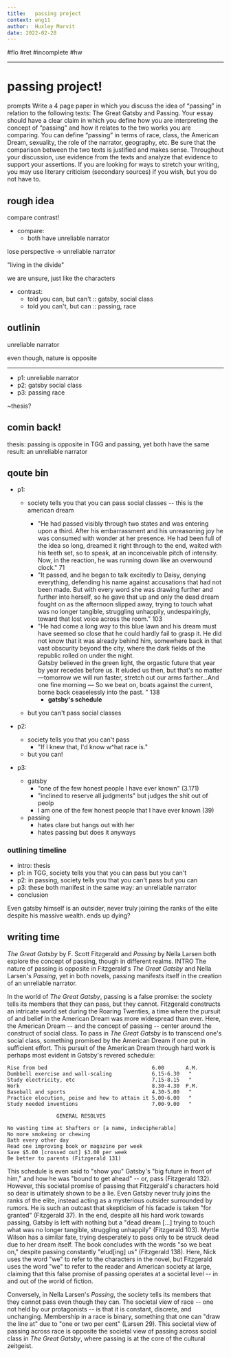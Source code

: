 ```yaml
---
title:   passing project
context: eng11
author:  Huxley Marvit
date: 2022-02-28
---
```


#flo #ret #incomplete #hw 

***

# passing project!
prompts 
Write a 4 page paper in which you discuss the idea of “passing” in relation to the following texts: The Great Gatsby and Passing. Your essay should have a clear claim in which you define how you are interpreting the concept of “passing” and how it relates to the two works you are comparing. You can define “passing” in terms of race, class, the American Dream, sexuality, the role of the narrator, geography, etc. Be sure that the comparison between the two texts is justified and makes sense. Throughout your discussion, use evidence from the texts and analyze that evidence to support your assertions. If you are looking for ways to stretch your writing, you may use literary criticism (secondary sources) if you wish, but you do not have to. 






## rough idea

compare contrast!

- compare: 
	- both have unreliable narrator

lose perspective -> unreliable narrator

"living in the divide"

we are unsure, just like the characters
- contrast: 
	- told you can, but can't :: gatsby, social class
	- told you can't, but can :: passing, race

## outlinin

unreliable narrator

even though, nature is opposite

***

- p1: unreliable narrator
- p2: gatsby social class
- p3: passing race

~thesis?

## comin back!

thesis: passing is opposite in TGG and passing, yet both have the same result: an unreliable narrator


## qoute bin
- p1: 
	- society tells you that you can pass social classes -- this is the american dream  
		- "He had passed visibly through two states and was entering upon a third. After his embarrassment and his unreasoning joy he was consumed with wonder at her presence. He had been full of the idea so long, dreamed it right through to the end, waited with his teeth set, so to speak, at an inconceivable pitch of intensity. Now, in the reaction, he was running down like an overwound clock." 71
		- "It passed, and he began to talk excitedly to Daisy, denying everything, defending his name against accusations that had not been made. But with every word she was drawing further and further into herself, so he gave that up and only the dead dream fought on as the afternoon slipped away, trying to touch what was no longer tangible, struggling unhappily, undespairingly, toward that lost voice across the room." 103
		- "He had come a long way to this blue lawn and his dream must have seemed so close that he could hardly fail to grasp it. He did not know that it was already behind him, somewhere back in that vast obscurity beyond the city, where the dark fields of the republic rolled on under the night.  
		   Gatsby believed in the green light, the orgastic future that year by year recedes before us. It eluded us then, but that's no matter—tomorrow we will run faster, stretch out our arms farther...And one fine morning — 
		   So we beat on, boats against the current, borne back ceaselessly into the past. " 138
		   - **gatsby's schedule**
		
	- but you can't pass social classes

- p2:
	- society tells you that you can't pass
		- "If I knew that, I'd know w^hat race is." 
	- but you can! 

- p3:
	- gatsby
		- "one of the few honest people I have ever known" (3.171)
		- "inclined to reserve all judgments" but judges the shit out of peolp
		- I am one of the few honest people that I have ever known (39)
	- passing
		- hates clare but hangs out with her
		- hates passing but does it anyways

### outlining timeline
- intro: thesis
- p1: in TGG, society tells you that you can pass but you can't 
- p2: in passing, society tells you that you can't pass but you can
- p3: these both manifest in the same way: an unreliable narrator
- conclusion


Even gatsby himself is an outsider, never truly joining the ranks of the elite despite his massive wealth.
ends up dying?


## writing time

*The Great Gatsby* by F. Scott Fitzgerald and *Passing* by Nella Larsen both explore the concept of passing, though in different realms.
INTRO 
The nature of passing is opposite in Fitzgerald's *The Great Gatsby* and Nella Larsen's *Passing*, yet in both novels, passing manifests itself in the creation of an unreliable narrator.


In the world of *The Great Gatsby*, passing is a false promise: the society tells its members that they can pass, but they cannot. Fitzgerald constructs an intricate world set during the Roaring Twenties, a time where the pursuit of and belief in the American Dream was more widespread than ever. Here, the American Dream -- and the concept of passing -- center around the construct of social class. To pass in *The Great Gatsby* is to transcend one's social class, something promised by the American Dream if one put in sufficient effort.
This pursuit of the American Dream through hard work is perhaps most evident in Gatsby's revered schedule: 
```
Rise from bed                                  6.00       A.M.
Dumbbell exercise and wall-scaling             6.15-6.30   "
Study electricity, etc                         7.15-8.15   "
Work                                           8.30-4.30  P.M.
Baseball and sports                            4.30-5.00   "
Practice elocution, poise and how to attain it 5.00-6.00   "
Study needed inventions                        7.00-9.00   "

                GENERAL RESOLVES

No wasting time at Shafters or [a name, indecipherable]
No more smokeing or chewing
Bath every other day
Read one improving book or magazine per week
Save $5.00 [crossed out] $3.00 per week
Be better to parents (Fitzgerald 131)
```
This schedule is even said to "show you" Gatsby's "big future in front of him," and how he was "bound to get ahead" -- or, pass (Fitzgerald 132). However, this societal promise of passing that Fitzgerald's characters hold so dear is ultimately shown to be a lie. Even Gatsby never truly joins the ranks of the elite, instead acting as a mysterious outsider surrounded by rumors. He is such an outcast that skepticism of his facade is taken "for granted" (Fitzgerald 37). In the end, despite all his hard work towards passing, Gatsby is left with nothing but a "dead dream [...] trying to touch what was no longer tangible, struggling unhappily" (Fitzgerald 103). Myrtle Wilson has a similar fate, trying desperately to pass only to be struck dead due to her dream itself. The book concludes with the words "so we beat on," despite passing constantly "elud[ing] us" (Fitzgerald 138). Here, Nick uses the word "we" to refer to the characters in the novel, but Fitzgerald uses the word "we" to refer to the reader and American society at large, claiming that this false promise of passing operates at a societal level -- in and out of the world of fiction.

Conversely, in Nella Larsen's *Passing*, the society tells its members that they cannot pass even though they can. The societal view of race -- one not held by our protagonists -- is that it is constant, discrete, and unchanging. Membership in a race is binary, something that one can "draw the line at" due to "one or two per cent" (Larsen 29). This societal view of passing across race is opposite the societal view of passing across social class in *The Great Gatsby*, where passing is at the core of the cultural zeitgeist.






















